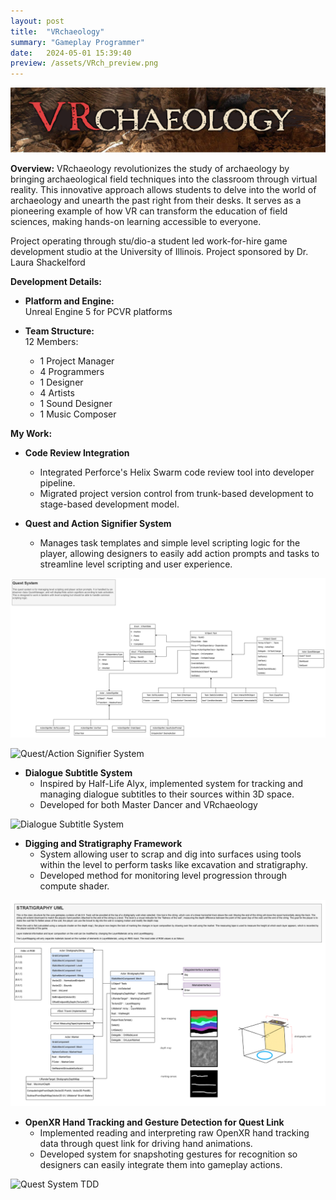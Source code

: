 ```yaml
---
layout: post
title:  "VRchaeology"
summary: "Gameplay Programmer"
date:   2024-05-01 15:39:40
preview: /assets/VRch_preview.png
---
```


![Title Image](/assets/vrch_banner.png)

**Overview:**
VRchaeology revolutionizes the study of archaeology by bringing archaeological field techniques into the classroom through virtual reality. This innovative approach allows students to delve into the world of archaeology and unearth the past right from their desks. It serves as a pioneering example of how VR can transform the education of field sciences, making hands-on learning accessible to everyone.

Project operating through stu/dio-a student led work-for-hire game development studio at the University of Illinois. Project sponsored by Dr. Laura Shackelford


**Development Details:**
   -  **Platform and Engine:**  
      Unreal Engine 5 for PCVR platforms

   -  **Team Structure:**  
      12 Members:
      - 1 Project Manager
      - 4 Programmers
      - 1 Designer
      - 4 Artists
      - 1 Sound Designer
      - 1 Music Composer


**My Work:**
   -  **Code Review Integration**
      - Integrated Perforce's Helix Swarm code review tool into developer pipeline.
      - Migrated project version control from trunk-based development to stage-based development model.

   -  **Quest and Action Signifier System**
      - Manages task templates and simple level scripting logic for the player, allowing designers to easily add action prompts and tasks to streamline level scripting and user experience.

![Quest System TDD](/assets/QuestSystem.drawio.png)

![Quest/Action Signifier System](/assets/vr_quest_actionsignifiers.gif)

   -  **Dialogue Subtitle System**
      - Inspired by Half-Life Alyx, implemented system for tracking and managing dialogue subtitles to their sources within 3D space.
      - Developed for both Master Dancer and VRchaeology

![Dialogue Subtitle System](/assets/vr_subtitle.gif)

   -  **Digging and Stratigraphy Framework**
      - System allowing user to scrap and dig into surfaces using tools within the level to perform tasks like excavation and stratigraphy.
      - Developed method for monitoring level progression through compute shader.

![Stratigraphy System TDD](/assets/StratigraphyTDD.drawio.png)

   -  **OpenXR Hand Tracking and Gesture Detection for Quest Link**
      - Implemented reading and interpreting raw OpenXR hand tracking data through quest link for driving hand animations.
      - Developed system for snapshoting gestures for recognition so designers can easily integrate them into gameplay actions.

![Quest System TDD](/assets/vr_handtracking.gif)
   